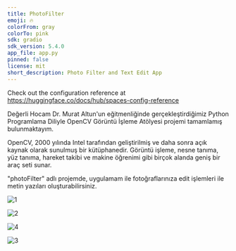 ```yaml
---
title: PhotoFilter
emoji: 🔥
colorFrom: gray
colorTo: pink
sdk: gradio
sdk_version: 5.4.0
app_file: app.py
pinned: false
license: mit
short_description: Photo Filter and Text Edit App
---
```


Check out the configuration reference at https://huggingface.co/docs/hub/spaces-config-reference

Değerli Hocam Dr. Murat Altun'un eğitmenliğinde gerçekleştirdiğimiz Python Programlama Diliyle OpenCV Görüntü İşleme Atölyesi projemi tamamlamış bulunmaktayım.

OpenCV, 2000 yılında Intel tarafından geliştirilmiş ve daha sonra açık kaynak olarak sunulmuş bir kütüphanedir. Görüntü işleme, nesne tanıma, yüz tanıma, hareket takibi ve makine öğrenimi gibi birçok alanda geniş bir araç seti sunar.

"photoFilter" adlı projemde, uygulamam ile fotoğraflarınıza edit işlemleri ile metin yazıları oluşturabilirsiniz.


![1](https://github.com/user-attachments/assets/14d8770b-2390-4aef-a89c-b76380bc3400)

![2](https://github.com/user-attachments/assets/7ce4d3ee-9963-402d-8afe-1ecf95c573ad)

![4](https://github.com/user-attachments/assets/76330349-bcec-4bfd-ac8e-ca22b97ab610)

![3](https://github.com/user-attachments/assets/cf650e29-f28c-4c75-9614-bc6751f6e991)
